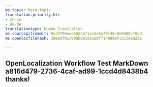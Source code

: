 ```yaml
---
ms.topic: hero-topic
translation.priority.ht:
- zh-cn
- de-de
translationtype: Human Translation
ms.sourcegitcommit: 6cd3799aee55dbb71ac8e5a79f46c0e9d00cf6dd
ms.openlocfilehash: 38eedf01c80ab9e16b1e0ff14909afc6c3ead221

---
```

## OpenLocalization Workflow Test MarkDown a816d479-2736-4caf-ad99-1ccd4d8438b4 thanks!



<!--HONumber=Sep16_HO1-->


